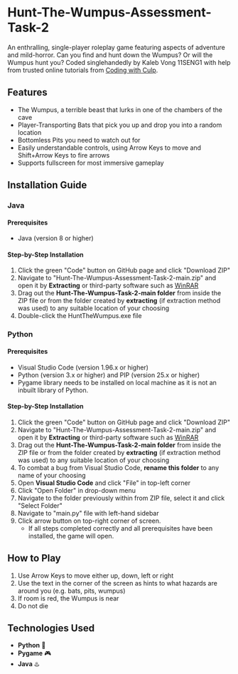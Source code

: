# Hunt-The-Wumpus-Assessment-Task-2
An enthralling, single-player roleplay game featuring aspects of adventure and mild-horror. Can you find and hunt down the Wumpus? Or will the Wumpus hunt you? Coded singlehandedly by Kaleb Vong 11SENG1 with help from trusted online tutorials from [Coding with Culp](https://www.youtube.com/@codingwithculp).

## Features
- The Wumpus, a terrible beast that lurks in one of the chambers of the cave
- Player-Transporting Bats that pick you up and drop you into a random location
- Bottomless Pits you need to watch out for
- Easily understandable controls, using Arrow Keys to move and Shift+Arrow Keys to fire arrows
- Supports fullscreen for most immersive gameplay

## Installation Guide
### Java
#### Prerequisites
- Java (version 8 or higher)

#### Step-by-Step Installation
1. Click the green "Code" button on GitHub page and click "Download ZIP"
2. Navigate to "Hunt-The-Wumpus-Assessment-Task-2-main.zip" and open it by **Extracting** or third-party software such as [WinRAR](https://www.win-rar.com/download.html?&L=0)
3. Drag out the **Hunt-The-Wumpus-Task-2-main folder** from inside the ZIP file or from the folder created by **extracting** (if extraction method was used) to any suitable location of your choosing
4. Double-click the HuntTheWumpus.exe file

### Python
#### Prerequisites
- Visual Studio Code (version 1.96.x or higher)
- Python (version 3.x or higher) and PIP (version 25.x or higher)
- Pygame library needs to be installed on local machine as it is not an inbuilt library of Python.

#### Step-by-Step Installation
1. Click the green "Code" button on GitHub page and click "Download ZIP"
2. Navigate to "Hunt-The-Wumpus-Assessment-Task-2-main.zip" and open it by **Extracting** or third-party software such as [WinRAR](https://www.win-rar.com/download.html?&L=0)
3. Drag out the **Hunt-The-Wumpus-Task-2-main folder** from inside the ZIP file or from the folder created by **extracting** (if extraction method was used) to any suitable location of your choosing
4. To combat a bug from Visual Studio Code, **rename this folder** to any name of your choosing
5. Open **Visual Studio Code** and click "File" in top-left corner
6. Click "Open Folder" in drop-down menu
7. Navigate to the folder previously within from ZIP file, select it and click "Select Folder"
8. Navigate to "main.py" file with left-hand sidebar
9. Click arrow button on top-right corner of screen.
   - If all steps completed correctly and all prerequisites have been installed, the game will open.

## How to Play
1. Use Arrow Keys to move either up, down, left or right
2. Use the text in the corner of the screen as hints to what hazards are around you (e.g. bats, pits, wumpus)
3. If room is red, the Wumpus is near
4. Do not die

## Technologies Used
- **Python** 🐍  
- **Pygame** 🎮 
- **Java** ♨️
